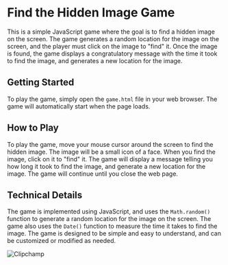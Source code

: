 
# Find the Hidden Image Game

This is a simple JavaScript game where the goal is to find a hidden image on the screen. The game generates a random location for the image on the screen, and the player must click on the image to "find" it. Once the image is found, the game displays a congratulatory message with the time it took to find the image, and generates a new location for the image.

## Getting Started
To play the game, simply open the `game.html` file in your web browser. The game will automatically start when the page loads.
## How to Play
To play the game, move your mouse cursor around the screen to find the hidden image. The image will be a small icon of a face. When you find the image, click on it to "find" it. The game will display a message telling you how long it took to find the image, and generate a new location for the image. The game will continue until you close the web page.
## Technical Details
The game is implemented using JavaScript, and uses the `Math.random()` function to generate a random location for the image on the screen. The game also uses the `Date()` function to measure the time it takes to find the image. The game is designed to be simple and easy to understand, and can be customized or modified as needed.


![Clipchamp](https://github.com/utk145/Learning-Phase-Projects-HTML-CSS-JS/assets/122993091/d05c3d62-4b0a-4a41-8b03-1a53bf41cd4c)
